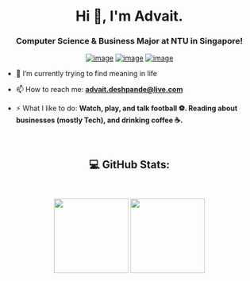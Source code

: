 <h1 align="center">Hi 👋, I'm Advait.</h1>
<h3 align="center">Computer Science & Business Major at NTU in Singapore!</h3>
<div align="center">

[![image](https://img.shields.io/badge/LinkedIn-0077B5?style=for-the-badge&logo=linkedin&logoColor=white)](https://www.linkedin.com/in/advaittt/)
[![image](https://img.shields.io/badge/Gmail-D14836?style=for-the-badge&logo=gmail&logoColor=white)](mailto:advait.bharat.deshpande@gmail.com)
[![image](https://img.shields.io/badge/Telegram-188AD5?style=for-the-badge&logo=telegram&logoColor=white)](https://t.me/advvv)

</div>

- 🔭 I’m currently trying to find meaning in life

- 📫 How to reach me: **advait.deshpande@live.com**

- ⚡ What I like to do: **Watch, play, and talk football ⚽️. Reading about businesses (mostly Tech), and drinking coffee ☕️.**

<br />

<h2 align="center">  💻 GitHub Stats:</h2>
<br />
<p align= "center">
  <img height= "150" src="https://github-readme-stats-eight-theta.vercel.app/api?username=crustyapples&theme=react&show_icons=true&include_all_commits=true&count_private=true" />
  <img height= "150" src="https://github-readme-stats-eight-theta.vercel.app/api/top-langs/?username=crustyapples&theme=react&layout=compact" />
</p>


